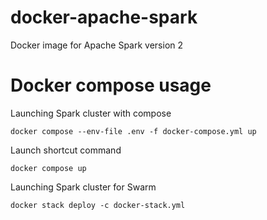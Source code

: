 # docker-apache-spark
Docker image for Apache Spark version 2

# Docker compose usage

Launching Spark cluster with compose

```docker compose --env-file .env -f docker-compose.yml up```

Launch shortcut command 

```docker compose up```

Launching Spark cluster for Swarm

```docker stack deploy -c docker-stack.yml```